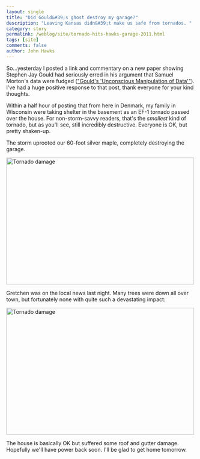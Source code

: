 ```yaml
---
layout: single 
title: "Did Gould&#39;s ghost destroy my garage?" 
description: "Leaving Kansas didn&#39;t make us safe from tornados. " 
category: story
permalink: /weblog/site/tornado-hits-hawks-garage-2011.html
tags: [site] 
comments: false 
author: John Hawks 
---
```


So...yesterday I posted a link and commentary on a new paper showing Stephen Jay Gould had seriously erred in his argument that Samuel Morton's data were fudged (<a href="http://johnhawks.net/weblog/topics/meta/gould-morton-lewis-2011.html">"Gould's 'Unconscious Manipulation of Data'"</a>). I've had a huge positive response to that post, thank everyone for your kind thoughts. 

Within a half hour of posting that from here in Denmark, my family in Wisconsin were taking shelter in the basement as an EF-1 tornado passed over the house. For non-storm-savvy readers, that's the <i>smallest</i> kind of tornado, but as you'll see, still incredibly destructive. Everyone is OK, but pretty shaken-up. 

The storm uprooted our 60-foot silver maple, completely destroying the garage. 

<div class="middle-picture">
<a href="http://www.flickr.com/photos/johnhawks/5817615276/" title="Tornado damage by John Hawks, on Flickr"><img src="http://farm3.static.flickr.com/2078/5817615276_4e0a01d6f6.jpg" width="500" height="337" alt="Tornado damage"></a>
</div>

Gretchen was on the local news last night. Many trees were down all over town, but fortunately none with quite such a devastating impact:

<div class="middle-picture">
<a href="http://www.flickr.com/photos/johnhawks/5817615618/" title="Tornado damage by John Hawks, on Flickr"><img src="http://farm3.static.flickr.com/2536/5817615618_2c9c55603a.jpg" width="500" height="337" alt="Tornado damage"></a>
</div>

The house is basically OK but suffered some roof and gutter damage. Hopefully we'll have power back soon. I'll be glad to get home tomorrow. 






